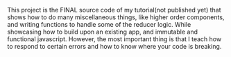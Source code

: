 This project is the FINAL source code of my tutorial(not published yet) that shows how to do many miscellaneous things, like higher order components, and writing functions to handle some of the reducer logic. While showcasing how to build upon an existing app, and immutable and functional javascript. However, the most important thing is that I teach how to respond to certain errors and how to know where your code is breaking.
 
